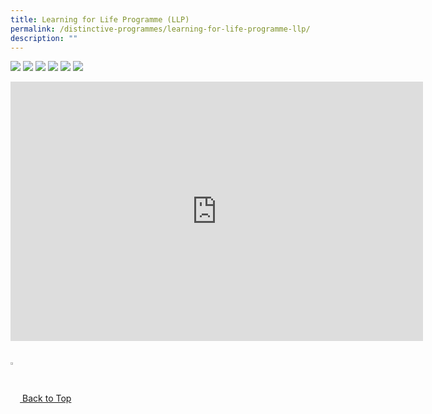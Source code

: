 ```yaml
---
title: Learning for Life Programme (LLP)
permalink: /distinctive-programmes/learning-for-life-programme-llp/
description: ""
---
```

![](/images/1%20(2).jpg)
![](/images/2%20(2).jpg)
![](/images/3%20(2).jpg)
![](/images/4%20(2).jpg)
![](/images/5%20(2).jpg)
![](/images/6%20(2).jpg)

<iframe width="660" height="415" src="https://www.youtube.com/embed/lW-2-xVulY4" title="Learning For Life Programme (LLP)" frameborder="0" allow="accelerometer; autoplay; clipboard-write; encrypted-media; gyroscope; picture-in-picture" allowfullscreen></iframe>

<br>
<br>
<br>

<a href="/distinctive-programmes/learning-for-life-programme-llp#lo_main">
	 <img src="/images/arrow-up.png" style="width:3%" align="center"/> Back to Top
</a>